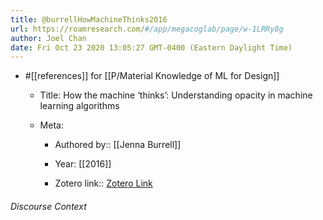 ```yaml
---
title: @burrellHowMachineThinks2016
url: https://roamresearch.com/#/app/megacoglab/page/w-1LRRy8g
author: Joel Chan
date: Fri Oct 23 2020 13:05:27 GMT-0400 (Eastern Daylight Time)
---
```


- #[[references]] for [[P/Material Knowledge of ML for Design]]

    - Title: How the machine ‘thinks’: Understanding opacity in machine learning algorithms

    - Meta:

        - Authored by:: [[Jenna Burrell]]

        - Year: [[2016]]

        - Zotero link:: [Zotero Link](zotero://select/items/1_SRXUJ47T)

###### Discourse Context


